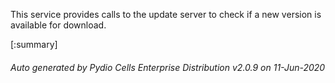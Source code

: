 






This service provides calls to the update server to check if a new version is available for download.

[:summary]

###### Auto generated by Pydio Cells Enterprise Distribution v2.0.9 on 11-Jun-2020
